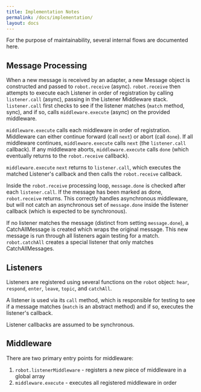 ```yaml
---
title: Implementation Notes
permalink: /docs/implementation/
layout: docs
---
```


For the purpose of maintainability, several internal flows are documented here.

## Message Processing

When a new message is received by an adapter, a new Message object is constructed and passed to `robot.receive` (async). `robot.receive` then attempts to execute each Listener in order of registration by calling `listener.call` (async), passing in the Listener Middleware stack. `listener.call` first checks to see if the listener matches (`match` method, sync), and if so, calls `middleware.execute` (async) on the provided middleware.

`middleware.execute` calls each middleware in order of registration. Middleware can either continue forward (call `next`) or abort (call `done`). If all middleware continues, `middleware.execute` calls `next` (the `listener.call` callback). If any middleware aborts, `middleware.execute` calls `done` (which eventually returns to the `robot.receive` callback).

`middleware.execute` `next` returns to `listener.call`, which executes the matched Listener's callback and then calls the `robot.receive` callback.

Inside the `robot.receive` processing loop, `message.done` is checked after each `listener.call`. If the message has been marked as done, `robot.receive` returns. This correctly handles asynchronous middleware, but will not catch an asynchronous set of `message.done` inside the listener callback (which is expected to be synchronous).

If no listener matches the message (distinct from setting `message.done`), a CatchAllMessage is created which wraps the original message. This new message is run through all listeners again testing for a match. `robot.catchAll` creates a special listener that only matches CatchAllMessages.

## Listeners

Listeners are registered using several functions on the `robot` object: `hear`, `respond`, `enter`, `leave`, `topic`, and `catchAll`.

A listener is used via its `call` method, which is responsible for testing to see if a message matches (`match` is an abstract method) and if so, executes the listener's callback.

Listener callbacks are assumed to be synchronous.

## Middleware

There are two primary entry points for middleware:

1. `robot.listenerMiddleware` - registers a new piece of middleware in a global array
2. `middleware.execute` - executes all registered middleware in order
